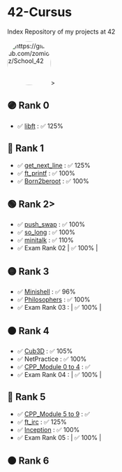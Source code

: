 # 42-Cursus
Index Repository of my projects at 42

<img src="https://avatars.githubusercontent.com/u/154385090?v=4" alt="https://github.com/zomioz/School_42" width="100" height="100" style="border-radius: 50%;">>

## 🟣 Rank 0
- ✅ <a href="https://github.com/zomioz/Libft_42">libft</a> : ✅ 125%
## 🔵 Rank 1
- ✅ <a href="https://github.com/zomioz/get_next_line_42">get_next_line</a> : ✅ 125% 
- ✅ <a href="https://github.com/zomioz/ft_printf_42">ft_printf</a> : ✅ 100% 
- ✅ <a href="https://baigal.medium.com/born2beroot-e6e26dfb50ac">Born2beroot</a> : ✅ 100% 
## 🟢 Rank 2>
- ✅ <a href="https://github.com/zomioz/push_swap_42">push_swap</a> : ✅ 100% 
- ✅ <a href="https://github.com/zomioz/so_long_42">so_long</a> : ✅ 100% 
- ✅ <a href="https://github.com/zomioz/minitalk_42">minitalk</a> : ✅ 110% 
- ✅ Exam Rank 02 | ✅ 100% |
## 🟡 Rank 3
- ✅ <a href="https://github.com/zomioz/Minishell_42">Minishell</a> : ✅ 96%
- ✅ <a href="https://github.com/zomioz/Philosophers_42">Philosophers</a> :  ✅ 100%
- ✅ Exam Rank 03 : | ✅ 100% |
## 🟠 Rank 4
- ✅ <a href="https://github.com/zomioz/Cub3D_42">Cub3D</a> : ✅ 105%
- ✅ NetPractice : ✅ 100%
- ✅ <a href="https://github.com/zomioz/CPPModule_42">CPP_Module 0 to 4</a> : ✅
- ✅ Exam Rank 04 : | ✅ 100% |
## 🔴 Rank 5
- ✅ <a href="https://github.com/zomioz/CPPModule_42">CPP_Module 5 to 9</a> : ✅
- ✅ <a href="https://github.com/zomioz/IRC_42">ft_irc</a> : ✅ 125%
- ✅ <a href="https://github.com/zomioz/Inception_42">Inception</a> : ✅ 100%
- ✅ Exam Rank 05 : |  ✅ 100% |
## 🟤 Rank 6